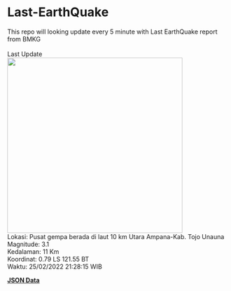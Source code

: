 # Last-EarthQuake
This repo will looking update every 5 minute with Last EarthQuake report from BMKG
<br>
<br>
Last Update
<br>
<img src="https://ews.bmkg.go.id/TEWS/data/20220225212815.mmi.jpg" width="400"/>
<br>
Lokasi: Pusat gempa berada di laut 10 km Utara Ampana-Kab. Tojo Unauna <br>
Magnitude: 3.1 <br>
Kedalaman: 11 Km <br>
Koordinat: 0.79 LS 121.55 BT <br>
Waktu: 25/02/2022 21:28:15 WIB <br>

<a href="./data/data.json">**JSON Data**</a>
